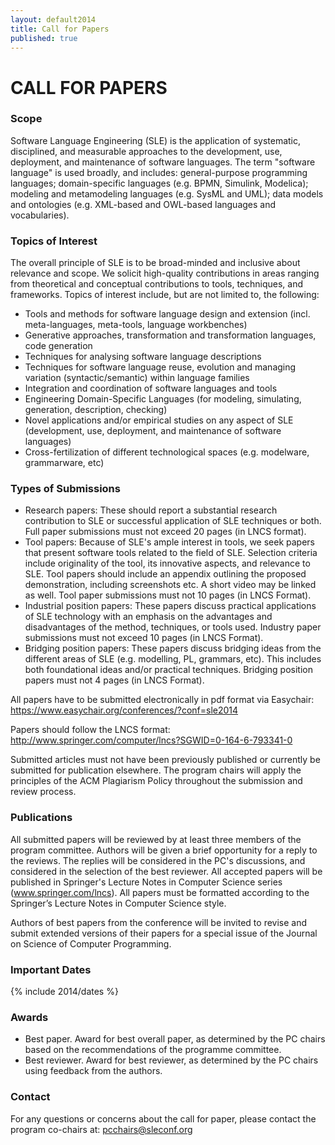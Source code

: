 ```yaml
---
layout: default2014
title: Call for Papers
published: true
---
```


# CALL FOR PAPERS

### Scope

Software Language Engineering (SLE) is the application of systematic,
disciplined, and measurable approaches to the development, use, deployment, and
maintenance of software languages.   The term "software language" is used
broadly, and includes:  general-purpose programming languages; domain-specific
languages (e.g. BPMN, Simulink, Modelica); modeling and metamodeling languages
(e.g. SysML and UML); data models and ontologies (e.g.  XML-based and OWL-based
languages and vocabularies).  

### Topics of Interest

The overall principle of SLE is to be broad-minded and inclusive about relevance and scope.  We solicit high-quality contributions in areas ranging from theoretical and conceptual contributions to tools, techniques, and frameworks. Topics of interest include, but are not limited to, the following:

* Tools and methods for software language design and extension (incl. meta-languages, meta-tools, language workbenches)
* Generative approaches, transformation and transformation languages, code generation
* Techniques for analysing software language descriptions
* Techniques for software language reuse, evolution and managing variation (syntactic/semantic) within language families 
* Integration and coordination of software languages and tools
* Engineering Domain-Specific Languages (for modeling, simulating, generation, description, checking)
* Novel applications and/or empirical studies on any aspect of SLE (development, use, deployment, and maintenance of software languages)
* Cross-fertilization of different technological spaces (e.g. modelware, grammarware, etc)

### Types of Submissions

* Research papers: These should report a substantial research contribution to SLE or successful application of SLE techniques or both. Full paper submissions must not exceed 20 pages (in LNCS format).
* Tool papers: Because of SLE's ample interest in tools, we seek papers that present software tools related to the field of SLE.  Selection criteria include originality of the tool, its innovative aspects, and relevance to SLE.  Tool papers should include an appendix outlining the proposed demonstration, including screenshots etc. A short video may be linked as well.  Tool paper submissions must not 10 pages (in LNCS Format).
* Industrial position papers: These papers discuss practical applications of SLE technology with an emphasis on the advantages and disadvantages of the method, techniques, or tools used.  Industry paper submissions must not exceed 10 pages (in LNCS Format).
* Bridging position papers: These papers discuss bridging ideas from the different areas of SLE (e.g. modelling, PL, grammars, etc).   This includes both foundational ideas and/or practical techniques.  Bridging position papers must not 4 pages (in LNCS Format).

All papers have to be submitted electronically in pdf format via Easychair: <https://www.easychair.org/conferences/?conf=sle2014>

Papers should follow the LNCS format: <http://www.springer.com/computer/lncs?SGWID=0-164-6-793341-0>

Submitted articles must not have been previously published or currently be submitted for publication elsewhere. The program chairs will apply the principles of the ACM Plagiarism Policy throughout the submission and review process.

### Publications

All submitted papers will be reviewed by at least three members of the program committee. Authors will be given a brief opportunity for a reply to the reviews. The replies will be considered in the PC's discussions, and considered in the selection of the best reviewer. All accepted papers will be published in Springer's Lecture Notes in Computer Science series (www.springer.com/lncs). All papers must be formatted according to the Springer’s Lecture Notes in Computer Science style.

Authors of best papers from the conference will be invited to revise and submit extended versions of their papers for a special issue of the Journal on Science of Computer Programming. 

### Important Dates

{% include 2014/dates %}

### Awards

* Best paper.  Award for best overall paper, as determined by the PC chairs based on the recommendations of the programme committee.
* Best reviewer.  Award for best reviewer, as determined by the PC chairs using feedback from the authors.

### Contact

For any questions or concerns about the call for paper, please contact the program co-chairs at: pcchairs@sleconf.org
